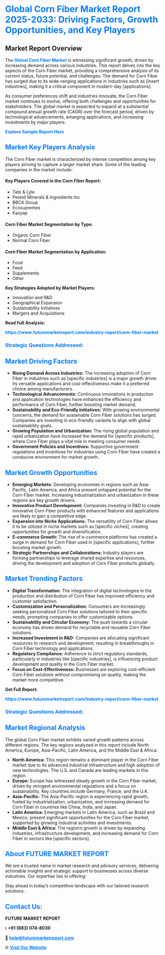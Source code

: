 <h1 style="color: #007BFF;">Global Corn Fiber Market Report 2025-2033: Driving Factors, Growth Opportunities, and Key Players</h1>

<section id="overview">
<h2>Market Report Overview</h2>
<p>The <a href="https://www.futuremarketreport.com/industry-report/corn-fiber-market" style="color: #007BFF; text-decoration: none;"><strong>Global Corn Fiber Market</strong></a> is witnessing significant growth, driven by increasing demand across various industries. This report delves into the key aspects of the Corn Fiber market, providing a comprehensive analysis of its current status, future potential, and challenges. The demand for Corn Fiber has surged due to its wide-ranging applications in industries such as [insert industries], making it a critical component in modern-day [applications].</p>
<p>As consumer preferences shift and industries innovate, the Corn Fiber market continues to evolve, offering both challenges and opportunities for stakeholders. The global market is expected to expand at a substantial compound annual growth rate (CAGR) over the forecast period, driven by technological advancements, emerging applications, and increasing investments by major players.</p>
</section>

<section id="overview">
<p><a href="https://www.futuremarketreport.com/request-sample/reportId=43606" style="color: #007BFF; text-decoration: none;"><strong>Explore Sample Report Here</strong></a></p>
</section>

<section id="key-players">
<h2 style="color: #007BFF;">Market Key Players Analysis</h2>
<p>The Corn Fiber market is characterized by intense competition among key players striving to capture a larger market share. Some of the leading companies in the market include:</p>
<h4>Key Players Covered in the Corn Fiber Report:</h4>
<ul><li>Tate &amp; Lyle</li><li>Pestell Minerals &amp; Ingredients Inc</li><li>BBCA Group</li><li>Ecosupremes</li><li>Kasyap</li></ul>
<h4>Corn Fiber Market Segmentation by Type:</h4>
<ul><li>Organic Corn Fiber</li><li>Normal Corn Fiber</li></ul>

<h4>Corn Fiber Market Segmentation by Application:</h4>
<ul><li>Food</li><li>Feed</li><li>Supplements</li><li>Other</li></ul>
<p><strong>Key Strategies Adopted by Market Players:</strong></p>
<ul>
<li>Innovation and R&D</li>
<li>Geographical Expansion</li>
<li>Sustainability Initiatives</li>
<li>Mergers and Acquisitions</li>
</ul>
</section>

<section>
<p><strong>Read Full Analysis: </strong></p><a href="https://www.futuremarketreport.com/industry-report/corn-fiber-market" style="color: #007BFF; text-decoration: none;"><strong>https://www.futuremarketreport.com/industry-report/corn-fiber-market</strong></a>
<h3 style="color: #007BFF;">Strategic Questions Addressed:</h3>
</section>

<section id="driving-factors">
<h2 style="color: #007BFF;">Market Driving Factors</h2>
<ul>
<li><strong>Rising Demand Across Industries:</strong> The increasing adoption of Corn Fiber in industries such as [specific industries] is a major growth driver. Its versatile applications and cost-effectiveness make it a preferred choice among manufacturers.</li>
<li><strong>Technological Advancements:</strong> Continuous innovations in production and application technologies have enhanced the efficiency and performance of Corn Fiber, further boosting market demand.</li>
<li><strong>Sustainability and Eco-Friendly Initiatives:</strong> With growing environmental concerns, the demand for sustainable Corn Fiber solutions has surged. Companies are investing in eco-friendly variants to align with global sustainability goals.</li>
<li><strong>Growing Population and Urbanization:</strong> The rising global population and rapid urbanization have increased the demand for [specific products], where Corn Fiber plays a vital role in meeting consumer needs.</li>
<li><strong>Government Policies and Incentives:</strong> Supportive government regulations and incentives for industries using Corn Fiber have created a conducive environment for market growth.</li>
</ul>
</section>

<section id="growth-opportunities">
<h2 style="color: #007BFF;">Market Growth Opportunities</h2>
<ul>
<li><strong>Emerging Markets:</strong> Developing economies in regions such as Asia-Pacific, Latin America, and Africa present untapped potential for the Corn Fiber market. Increasing industrialization and urbanization in these regions are key growth drivers.</li>
<li><strong>Innovative Product Development:</strong> Companies investing in R&D to create innovative Corn Fiber products with enhanced features and applications are likely to gain a competitive edge.</li>
<li><strong>Expansion into Niche Applications:</strong> The versatility of Corn Fiber allows it to be utilized in niche markets such as [specific niches], creating opportunities for growth and diversification.</li>
<li><strong>E-commerce Growth:</strong> The rise of e-commerce platforms has created a surge in demand for Corn Fiber used in [specific applications], further boosting market growth.</li>
<li><strong>Strategic Partnerships and Collaborations:</strong> Industry players are forming partnerships to leverage shared expertise and resources, driving the development and adoption of Corn Fiber products globally.</li>
</ul>
</section>

<section id="trending-factors">
<h2 style="color: #007BFF;">Market Trending Factors</h2>
<ul>
<li><strong>Digital Transformation:</strong> The integration of digital technologies in the production and distribution of Corn Fiber has improved efficiency and customer satisfaction.</li>
<li><strong>Customization and Personalization:</strong> Consumers are increasingly seeking personalized Corn Fiber solutions tailored to their specific needs, prompting companies to offer customizable options.</li>
<li><strong>Sustainability and Circular Economy:</strong> The push towards a circular economy has driven demand for recyclable and reusable Corn Fiber solutions.</li>
<li><strong>Increased Investment in R&D:</strong> Companies are allocating significant resources to research and development, resulting in breakthroughs in Corn Fiber technology and applications.</li>
<li><strong>Regulatory Compliance:</strong> Adherence to strict regulatory standards, particularly in industries like [specific industries], is influencing product development and quality in the Corn Fiber market.</li>
<li><strong>Focus on Cost-Effectiveness:</strong> Businesses are exploring cost-efficient Corn Fiber solutions without compromising on quality, making the market more competitive.</li>
</ul>
</section>

<section>
<p><strong>Get Full Report: </strong></p><a href="https://www.futuremarketreport.com/industry-report/corn-fiber-market" style="color: #007BFF; text-decoration: none;"><strong>https://www.futuremarketreport.com/industry-report/corn-fiber-market</strong></a>
<h3 style="color: #007BFF;">Strategic Questions Addressed:</h3>
</section>


<section id="regional-analysis">
<h2 style="color: #007BFF;">Market Regional Analysis</h2>
<p>The global Corn Fiber market exhibits varied growth patterns across different regions. The key regions analyzed in this report include North America, Europe, Asia-Pacific, Latin America, and the Middle East & Africa:</p>
<ul>
<li><strong>North America:</strong> This region remains a dominant player in the Corn Fiber market due to its advanced industrial infrastructure and high adoption of new technologies. The U.S. and Canada are leading markets in this region.</li>
<li><strong>Europe:</strong> Europe has witnessed steady growth in the Corn Fiber market, driven by stringent environmental regulations and a focus on sustainability. Key countries include Germany, France, and the U.K.</li>
<li><strong>Asia-Pacific:</strong> The Asia-Pacific region is experiencing rapid growth, fueled by industrialization, urbanization, and increasing demand for Corn Fiber in countries like China, India, and Japan.</li>
<li><strong>Latin America:</strong> Emerging markets in Latin America, such as Brazil and Mexico, present significant opportunities for the Corn Fiber market, supported by growing industrial activities and investments.</li>
<li><strong>Middle East & Africa:</strong> The region’s growth is driven by expanding industries, infrastructure development, and increasing demand for Corn Fiber in sectors like [specific sectors].</li>
</ul>
</section>

<footer>
<h2 style="color: #007BFF;">About FUTURE MARKET REPORT</h2>
<p>We are a trusted name in market research and advisory services, delivering actionable insights and strategic support to businesses across diverse industries. Our expertise lies in offering:</p>

<p>Stay ahead in today’s competitive landscape with our tailored research solutions.</p>

<h2 style="color: #007BFF;">Contact Us:</h2>
<p><strong>FUTURE MARKET REPORT</strong></p>
<p>📞 <strong>+91 (883) 074-8030</strong></p>
<p>📧 <strong><a href="mailto:help@futuremarketreport.com" style="color: #007BFF;">help@futuremarketreport.com</a></strong></p>
<p>🌐 <strong><a href="https://www.futuremarketreport.com/" style="color: #007BFF;">Visit Our Website</a></strong></p>
</footer>